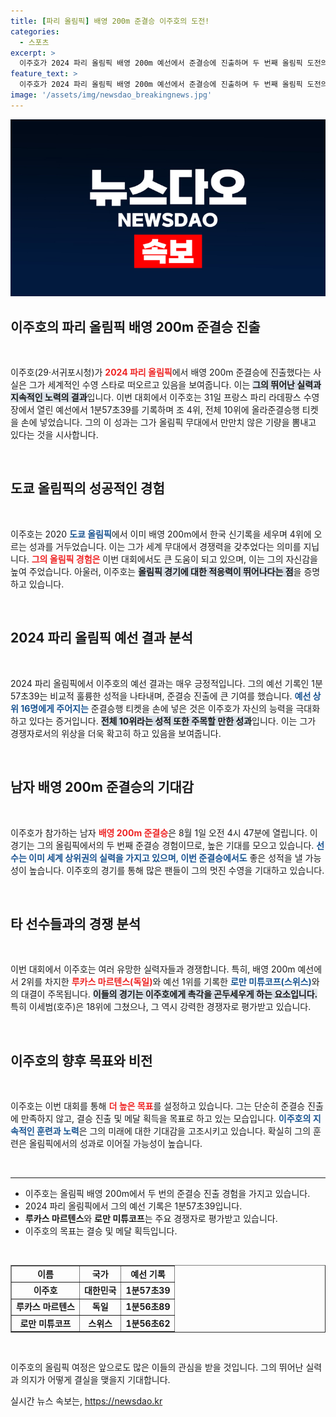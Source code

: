 ```yaml
---
title: [파리 올림픽] 배영 200m 준결승 이주호의 도전!
categories:
  - 스포츠
excerpt: >
  이주호가 2024 파리 올림픽 배영 200m 예선에서 준결승에 진출하며 두 번째 올림픽 도전의 기대감을 높였다. 한국 신기록에 도전하는 그의 여정, 이제 시작이다!
feature_text: >
  이주호가 2024 파리 올림픽 배영 200m 예선에서 준결승에 진출하며 두 번째 올림픽 도전의 기대감을 높였다. 한국 신기록에 도전하는 그의 여정, 이제 시작이다!
image: '/assets/img/newsdao_breakingnews.jpg'
---
```


<p><img src="/assets/img/newsdao_breakingnews.jpg" alt="implanttips 속보" /></p>

<h2 data-ke-size="size26">이주호의 파리 올림픽 배영 200m 준결승 진출</h2>

<p data-ke-size="size16">&nbsp;</p>

<p>이주호(29·서귀포시청)가 <b><span style="color: #ee2323;">2024 파리 올림픽</span></b>에서 배영 200m 준결승에 진출했다는 사실은 그가 세계적인 수영 스타로 떠오르고 있음을 보여줍니다. 이는 <b><span style="background-color: #21538527;">그의 뛰어난 실력과 지속적인 노력의 결과</span></b>입니다. 이번 대회에서 이주호는 31일 프랑스 파리 라데팡스 수영장에서 열린 예선에서 1분57초39를 기록하며 조 4위, 전체 10위에 올라준결승행 티켓을 손에 넣었습니다. 그의 이 성과는 그가 올림픽 무대에서 만만치 않은 기량을 뽐내고 있다는 것을 시사합니다.</p>

<p data-ke-size="size16">&nbsp;</p>

<h2 data-ke-size="size26">도쿄 올림픽의 성공적인 경험</h2>

<p data-ke-size="size16">&nbsp;</p>

<p>이주호는 2020 <b><span style="color: #1a5490;">도쿄 올림픽</span></b>에서 이미 배영 200m에서 한국 신기록을 세우며 4위에 오르는 성과를 거두었습니다. 이는 그가 세계 무대에서 경쟁력을 갖추었다는 의미를 지닙니다. <b><span style="color: #ee2323;">그의 올림픽 경험은</span></b> 이번 대회에서도 큰 도움이 되고 있으며, 이는 그의 자신감을 높여 주었습니다. 아울러, 이주호는 <b><span style="background-color: #21538527;">올림픽 경기에 대한 적응력이 뛰어나다는 점</span></b>을 증명하고 있습니다.</p>

<p data-ke-size="size16">&nbsp;</p>

<h2 data-ke-size="size26">2024 파리 올림픽 예선 결과 분석</h2>

<p data-ke-size="size16">&nbsp;</p>

<p>2024 파리 올림픽에서 이주호의 예선 결과는 매우 긍정적입니다. 그의 예선 기록인 1분57초39는 비교적 훌륭한 성적을 나타내며, 준결승 진출에 큰 기여를 했습니다. <b><span style="color: #1a5490;">예선 상위 16명에게 주어지는</span></b> 준결승행 티켓을 손에 넣은 것은 이주호가 자신의 능력을 극대화하고 있다는 증거입니다. <b><span style="background-color: #21538527;">전체 10위라는 성적 또한 주목할 만한 성과</span></b>입니다. 이는 그가 경쟁자로서의 위상을 더욱 확고히 하고 있음을 보여줍니다.</p>

<p data-ke-size="size16">&nbsp;</p>

<h2 data-ke-size="size26">남자 배영 200m 준결승의 기대감</h2>

<p data-ke-size="size16">&nbsp;</p>

<p>이주호가 참가하는 남자 <b><span style="color: #ee2323;">배영 200m 준결승</span></b>은 8월 1일 오전 4시 47분에 열립니다. 이 경기는 그의 올림픽에서의 두 번째 준결승 경험이므로, 높은 기대를 모으고 있습니다. <b><span style="color: #1a5490;">선수는 이미 세계 상위권의 실력을 가지고 있으며, 이번 준결승에서도</span></b> 좋은 성적을 낼 가능성이 높습니다. 이주호의 경기를 통해 많은 팬들이 그의 멋진 수영을 기대하고 있습니다.</p>

<p data-ke-size="size16">&nbsp;</p>

<h2 data-ke-size="size26">타 선수들과의 경쟁 분석</h2>

<p data-ke-size="size16">&nbsp;</p>

<p>이번 대회에서 이주호는 여러 유망한 실력자들과 경쟁합니다. 특히, 배영 200m 예선에서 2위를 차지한 <b><span style="color: #ee2323;">루카스 마르텐스(독일)</span></b>와 예선 1위를 기록한 <b><span style="color: #1a5490;">로만 미튜코프(스위스)</span></b>와의 대결이 주목됩니다. <b><span style="background-color: #21538527;">이들의 경기는 이주호에게 촉각을 곤두세우게 하는 요소입니다.</span></b> 특히 이세범(호주)은 18위에 그쳤으나, 그 역시 강력한 경쟁자로 평가받고 있습니다.</p>

<p data-ke-size="size16">&nbsp;</p>

<h2 data-ke-size="size26">이주호의 향후 목표와 비전</h2>

<p data-ke-size="size16">&nbsp;</p>

<p>이주호는 이번 대회를 통해 <b><span style="color: #ee2323;">더 높은 목표</span></b>를 설정하고 있습니다. 그는 단순히 준결승 진출에 만족하지 않고, 결승 진출 및 메달 획득을 목표로 하고 있는 모습입니다. <b><span style="color: #1a5490;">이주호의 지속적인 훈련과 노력</span></b>은 그의 미래에 대한 기대감을 고조시키고 있습니다. 확실히 그의 훈련은 올림픽에서의 성과로 이어질 가능성이 높습니다.</p>

<p data-ke-size="size16">&nbsp;</p>

<hr />

<ul>
    <li>이주호는 올림픽 배영 200m에서 두 번의 준결승 진출 경험을 가지고 있습니다.</li>
    <li>2024 파리 올림픽에서 그의 예선 기록은 1분57초39입니다.</li>
    <li><b>루카스 마르텐스</b>와 <b>로만 미튜코프</b>는 주요 경쟁자로 평가받고 있습니다.</li>
    <li>이주호의 목표는 결승 및 메달 획득입니다.</li>
</ul>

<p data-ke-size="size16">&nbsp;</p>

<table style="width: 100%; border-collapse: collapse;" border="1">
    <tr>
        <td style="text-align: center; height: 17px;"><b>이름</b></td>
        <td style="text-align: center; height: 17px;"><b>국가</b></td>
        <td style="text-align: center; height: 17px;"><b>예선 기록</b></td>
    </tr>
    <tr>
        <td style="text-align: center; height: 17px;"><b>이주호</b></td>
        <td style="text-align: center; height: 17px;"><b>대한민국</b></td>
        <td style="text-align: center; height: 17px;"><b>1분57초39</b></td>
    </tr>
    <tr>
        <td style="text-align: center; height: 17px;"><b>루카스 마르텐스</b></td>
        <td style="text-align: center; height: 17px;"><b>독일</b></td>
        <td style="text-align: center; height: 17px;"><b>1분56초89</b></td>
    </tr>
    <tr>
        <td style="text-align: center; height: 17px;"><b>로만 미튜코프</b></td>
        <td style="text-align: center; height: 17px;"><b>스위스</b></td>
        <td style="text-align: center; height: 17px;"><b>1분56초62</b></td>
    </tr>
</table>

<p data-ke-size="size16">&nbsp;</p> 

<p>이주호의 올림픽 여정은 앞으로도 많은 이들의 관심을 받을 것입니다. 그의 뛰어난 실력과 의지가 어떻게 결실을 맺을지 기대합니다.</p>
실시간 뉴스 속보는, <a href="https://newsdao.kr" rel="dofollow">https://newsdao.kr</a>


